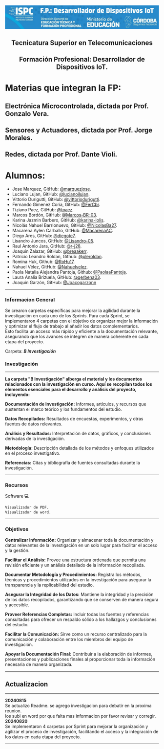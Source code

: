 
<p align=center><img src="./E recursos/image1-8.png" width="900"></p>


<h2 align=center><strong>Tecnicatura Superior en Telecomunicaciones</strong></h2>  

<h2 align=center><strong>Formación Profesional: Desarrollador de Dispositivos IoT.</strong></h2>
      


# Materias que integran la FP:   

## Electrónica Microcontrolada, dictada por Prof. Gonzalo Vera.

## Sensores y Actuadores, dictada por Prof. Jorge Morales.

## Redes, dictada por Prof. Dante Violi.


# Alumnos: 
- Jose Marquez, GitHub: [@marquezjose](https://github.com/marquezjose).
- Luciano Lujan, GitHub: [@lucianoilujan](https://github.com/lucianoilujan).
- Vittorio Durigutti, GitHub: [@vittoriodurigutti](https://github.com/vittoriodurigutti).
- Fernando Gimenez Coria, GitHub: [@FerCbr](https://github.com/FerCbr).
- Tiziano Paez, GitHub: [@tpaez](https://github.com/tpaez).
- Marcos Bordón, GitHub: [@Marcos-BR-03](https://github.com/Marcos-BR-03).
- Karina Jazmin Barbero, GitHub: [@karina-lolis](https://github.com/karina-lolis).
- Nicolás Nahuel Barrionuevo, GitHub: [@NicolasBa27](https://github.com/NicolasBa27).
- Macarena Aylen Carballo, GitHub: [@MacarenaAC](https://github.com/MacarenaAC).
- Diego Ares, GitHub: [@diegote7](https://github.com/diegote7).
- Lisandro Juncos, GitHub: [@Lisandro-05](https://github.com/Lisandro-05).
- Raul Antonio Jara, GitHub: [@r-j28](https://github.com/r-j28).
- Joaquin Zalazar, GitHub: [@breaakerr](https://github.com/breaakerr).  
- Patricio Leandro Roldan, Github: [@pleroldan](https://github.com/pleroldan).
- Romina Huk,  Github: [@RoHu17](https://github.com/RoHu17).
- Nahuel Vélez, GitHub: [@Nahuelvelez](https://github.com/Nahuelvelez).
- Paola Natalia Alejandra Pantoja, Github: [@PaolaaPantoja](https://github.com/PaolaaPantoja).
- Laura Analia Brizuela, GitHub: [@gerbena03](https://github.com/gerbena03).
- Joaquin Garzón, GitHub: [@Joacogarzonn](https://github.com/Joacogarzonn) 
***
### Informacion General
Se crearon carpetas específicas para mejorar la agilidad durante la investigación en cada uno de los Sprints. Para cada Sprint, se implementaron 4 carpetas con el objetivo de organizar mejor la información y optimizar el flujo de trabajo al añadir los datos complementarios.  
 Esto facilita un acceso más rápido y eficiente a la documentación relevante, asegurando que los avances se integren de manera coherente en cada etapa del proyecto.  

Carpeta: ***B Investigación***
### Investigación
***
__La carpeta "B Investigación" alberga el material y los documentos relacionados con la investigación en curso. Aquí se recopilan todos los elementos esenciales para el desarrollo y análisis del proyecto, incluyendo:__  

__Documentación de Investigación:__ Informes, artículos, y recursos que sustentan el marco teórico y los fundamentos del estudio.  

__Datos Recopilados:__ Resultados de encuestas, experimentos, y otras fuentes de datos relevantes.  

__Análisis y Resultados:__ Interpretación de datos, gráficos, y conclusiones derivadas de la investigación.  

__Metodología:__ Descripción detallada de los métodos y enfoques utilizados en el proceso investigativo.  

__Referencias:__ Citas y bibliografía de fuentes consultadas durante la investigación.   
***

### Recursos
Software 💻
```
Visualizador de PDF.
Visualizador de word.
```
***
### Objetivos

__Centralizar Información:__ Organizar y almacenar toda la documentación y datos relevantes de la investigación en un solo lugar para facilitar el acceso y la gestión.  

__Facilitar el Análisis:__ Provee una estructura ordenada que permita una revisión eficiente y un análisis detallado de la información recopilada.  

__Documentar Metodología y Procedimientos:__ Registra los métodos, técnicas y procedimientos utilizados en la investigación para asegurar la transparencia y la replicabilidad del estudio.  

__Asegurar la Integridad de los Datos:__ Mantiene la integridad y la precisión de los datos recopilados, garantizando que se conserven de manera segura y accesible.  

__Proveer Referencias Completas:__ Incluir todas las fuentes y referencias consultadas para ofrecer un respaldo sólido a los hallazgos y conclusiones del estudio.  

__Facilitar la Comunicación:__ Sirve como un recurso centralizado para la comunicación y colaboración entre los miembros del equipo de investigación.  

__Apoyar la Documentación Final:__ Contribuir a la elaboración de informes, presentaciones y publicaciones finales al proporcionar toda la información necesaria de manera organizada.  
***
## Actualizacion
***
**20240815**   
Se actualizo Readme. 
se agrego investigacion para debatir en la proxima reunion.  
los subi en word por que falta mas informacion por favor revisar y corregir.   
**20240820**  
Se implementaron 4 carpetas por Sprint para mejorar la organización y agilizar el proceso de investigación, facilitando el acceso y la integración de los datos en cada etapa del proyecto.  
***